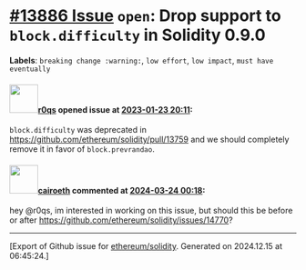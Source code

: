 # [\#13886 Issue](https://github.com/ethereum/solidity/issues/13886) `open`: Drop support to `block.difficulty` in Solidity 0.9.0
**Labels**: `breaking change :warning:`, `low effort`, `low impact`, `must have eventually`


#### <img src="https://avatars.githubusercontent.com/u/457348?u=e02c93e6d98c1154952140a8d5af50d9d5ca59c9&v=4" width="50">[r0qs](https://github.com/r0qs) opened issue at [2023-01-23 20:11](https://github.com/ethereum/solidity/issues/13886):

`block.difficulty` was deprecated in https://github.com/ethereum/solidity/pull/13759 and we should completely remove it in favor of `block.prevrandao`.

#### <img src="https://avatars.githubusercontent.com/u/101215230?u=a8811cdb1071590042f3c9ae137f9c36704519ae&v=4" width="50">[cairoeth](https://github.com/cairoeth) commented at [2024-03-24 00:18](https://github.com/ethereum/solidity/issues/13886#issuecomment-2016641247):

hey @r0qs, im interested in working on this issue, but should this be before or after https://github.com/ethereum/solidity/issues/14770?


-------------------------------------------------------------------------------



[Export of Github issue for [ethereum/solidity](https://github.com/ethereum/solidity). Generated on 2024.12.15 at 06:45:24.]
